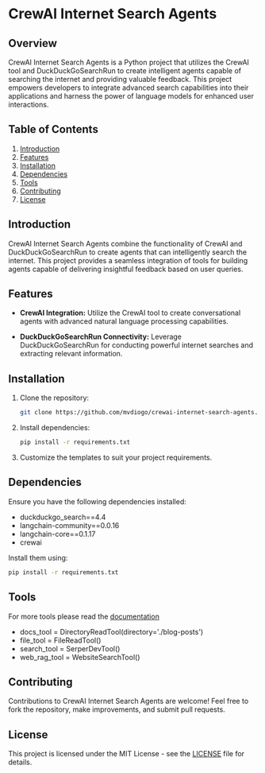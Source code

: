# CrewAI Internet Search Agents

## Overview

CrewAI Internet Search Agents is a Python project that utilizes the CrewAI tool and DuckDuckGoSearchRun to create intelligent agents capable of searching the internet and providing valuable feedback. This project empowers developers to integrate advanced search capabilities into their applications and harness the power of language models for enhanced user interactions.

## Table of Contents

1. [Introduction](#introduction)
2. [Features](#features)
3. [Installation](#installation)
4. [Dependencies](#dependencies)
5. [Tools](#tools)
6. [Contributing](#contributing)
7. [License](#license)

## Introduction

CrewAI Internet Search Agents combine the functionality of CrewAI and DuckDuckGoSearchRun to create agents that can intelligently search the internet. This project provides a seamless integration of tools for building agents capable of delivering insightful feedback based on user queries.

## Features

- **CrewAI Integration:** Utilize the CrewAI tool to create conversational agents with advanced natural language processing capabilities.

- **DuckDuckGoSearchRun Connectivity:** Leverage DuckDuckGoSearchRun for conducting powerful internet searches and extracting relevant information.

## Installation

1. Clone the repository:

   ```bash
   git clone https://github.com/mvdiogo/crewai-internet-search-agents.git
   ```

2. Install dependencies:

   ```bash
   pip install -r requirements.txt
   ```

3. Customize the templates to suit your project requirements.

## Dependencies

Ensure you have the following dependencies installed:

- duckduckgo_search==4.4
- langchain-community==0.0.16
- langchain-core==0.1.17
- crewai

Install them using:

```bash
pip install -r requirements.txt
```

## Tools

For more tools please read the [documentation](https://docs.crewai.com/core-concepts/Tools/)
- docs_tool = DirectoryReadTool(directory='./blog-posts')
- file_tool = FileReadTool()
- search_tool = SerperDevTool()
- web_rag_tool = WebsiteSearchTool()


## Contributing

Contributions to CrewAI Internet Search Agents are welcome! Feel free to fork the repository, make improvements, and submit pull requests.

## License

This project is licensed under the MIT License - see the [LICENSE](LICENSE) file for details.
